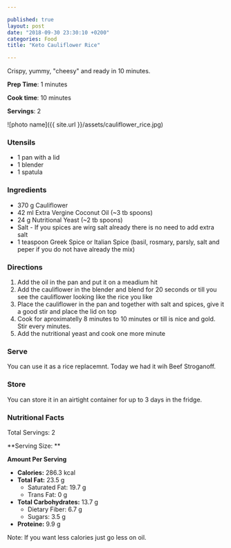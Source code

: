 ```yaml
---

published: true
layout: post
date: "2018-09-30 23:30:10 +0200"
categories: Food
title: "Keto Cauliflower Rice"

---
```


Crispy, yummy, "cheesy" and ready in 10 minutes.


**Prep Time**: 1 minutes

**Cook time**: 10 minutes

**Servings**: 2

![photo name]({{ site.url }}/assets/cauliflower_rice.jpg)

### Utensils
- 1 pan with a lid
- 1 blender
- 1 spatula

### Ingredients
- 370 g Cauliflower
- 42 ml Extra Vergine Coconut Oil (~3 tb spoons)
- 24 g Nutritional Yeast (~2 tb spoons)
- Salt - If you spices are wirg salt already there is no need to add extra salt
- 1 teaspoon Greek Spice or Italian Spice (basil, rosmary, parsly, salt and peper if you do not have already the mix)

### Directions
1. Add the oil in the pan and put it on a meadium hit 
3. Add the cauliflower in the blender and blend for 20 seconds or till you see the cauliflower looking like the rice you like
3. Place the cauliflower in the pan and together with salt and spices, give it a good stir and place the lid on top
4. Cook for aproximatelly 8 minutes to 10 minutes or till is nice and gold. Stir every minutes.
5. Add the nutritional yeast and cook one more minute

### Serve
You can use it as a rice replacemnt. Today we had it wih Beef Stroganoff. 

### Store
You can store it in an airtight container for up to 3 days in the fridge.

### Nutritional Facts
Total Servings: 2

**Serving Size: **

**Amount Per Serving**

- **Calories:** 286.3 kcal
- **Total Fat:** 23.5 g
  - Saturated Fat: 19.7 g
  - Trans Fat: 0 g
- **Total Carbohydrates:** 13.7 g
  - Dietary Fiber: 6.7 g
  - Sugars: 3.5 g
- **Proteine:** 9.9 g

Note: If you want less calories just go less on oil. 
